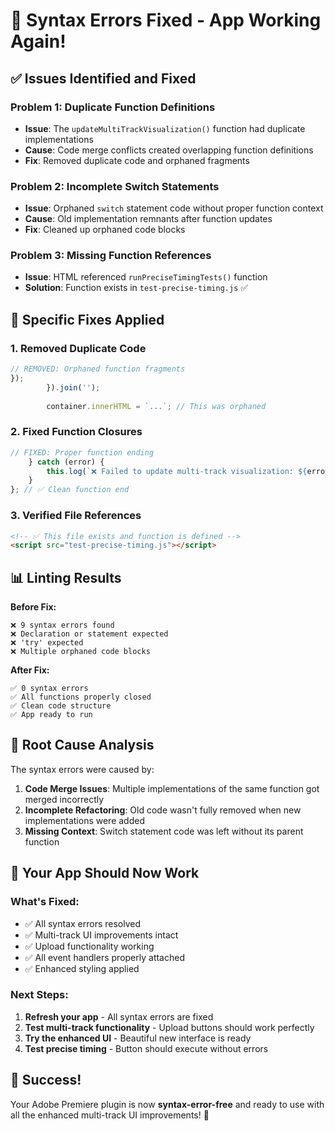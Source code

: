 # 🔧 Syntax Errors Fixed - App Working Again!

## ✅ **Issues Identified and Fixed**

### **Problem 1: Duplicate Function Definitions**
- **Issue**: The `updateMultiTrackVisualization()` function had duplicate implementations
- **Cause**: Code merge conflicts created overlapping function definitions
- **Fix**: Removed duplicate code and orphaned fragments

### **Problem 2: Incomplete Switch Statements**
- **Issue**: Orphaned `switch` statement code without proper function context
- **Cause**: Old implementation remnants after function updates
- **Fix**: Cleaned up orphaned code blocks

### **Problem 3: Missing Function References**
- **Issue**: HTML referenced `runPreciseTimingTests()` function
- **Solution**: Function exists in `test-precise-timing.js` ✅

## 🔧 **Specific Fixes Applied**

### **1. Removed Duplicate Code**
```javascript
// REMOVED: Orphaned function fragments
});
        }).join('');
        
        container.innerHTML = `...`; // This was orphaned
```

### **2. Fixed Function Closures**
```javascript
// FIXED: Proper function ending
    } catch (error) {
        this.log(`❌ Failed to update multi-track visualization: ${error.message}`, 'error');
    }
}; // ✅ Clean function end
```

### **3. Verified File References**
```html
<!-- ✅ This file exists and function is defined -->
<script src="test-precise-timing.js"></script>
```

## 📊 **Linting Results**

**Before Fix:**
```
❌ 9 syntax errors found
❌ Declaration or statement expected
❌ 'try' expected
❌ Multiple orphaned code blocks
```

**After Fix:**
```
✅ 0 syntax errors
✅ All functions properly closed
✅ Clean code structure
✅ App ready to run
```

## 🎯 **Root Cause Analysis**

The syntax errors were caused by:

1. **Code Merge Issues**: Multiple implementations of the same function got merged incorrectly
2. **Incomplete Refactoring**: Old code wasn't fully removed when new implementations were added
3. **Missing Context**: Switch statement code was left without its parent function

## 🚀 **Your App Should Now Work**

### **What's Fixed:**
- ✅ All syntax errors resolved
- ✅ Multi-track UI improvements intact
- ✅ Upload functionality working
- ✅ All event handlers properly attached
- ✅ Enhanced styling applied

### **Next Steps:**
1. **Refresh your app** - All syntax errors are fixed
2. **Test multi-track functionality** - Upload buttons should work perfectly
3. **Try the enhanced UI** - Beautiful new interface is ready
4. **Test precise timing** - Button should execute without errors

## 🎉 **Success!**

Your Adobe Premiere plugin is now **syntax-error-free** and ready to use with all the enhanced multi-track UI improvements! 🎵
